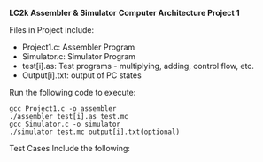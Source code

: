 **LC2k Assembler & Simulator**
__Computer Architecture Project 1__

Files in Project include:
- Project1.c: Assembler Program
- Simulator.c: Simulator Program
- test[i].as: Test programs - multiplying, adding, control flow, etc.
- Output[i].txt: output of PC states

Run the following code to execute:
```
gcc Project1.c -o assembler
./assembler test[i].as test.mc
gcc Simulator.c -o simulator
./simulator test.mc output[i].txt(optional)

```

Test Cases Include the following:
